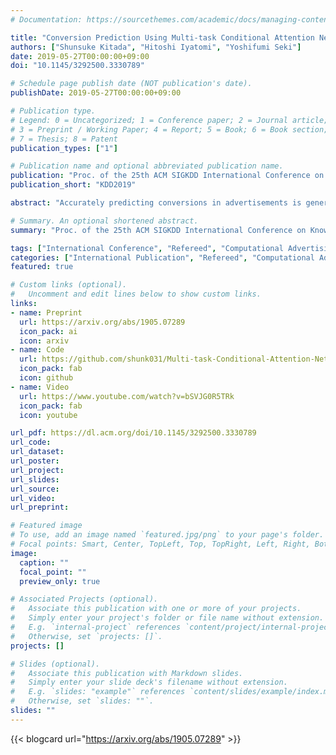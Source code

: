 ```yaml
---
# Documentation: https://sourcethemes.com/academic/docs/managing-content/

title: "Conversion Prediction Using Multi-task Conditional Attention Networks to Support the Creation of Effective Ad Creative"
authors: ["Shunsuke Kitada", "Hitoshi Iyatomi", "Yoshifumi Seki"]
date: 2019-05-27T00:00:00+09:00
doi: "10.1145/3292500.3330789"

# Schedule page publish date (NOT publication's date).
publishDate: 2019-05-27T00:00:00+09:00

# Publication type.
# Legend: 0 = Uncategorized; 1 = Conference paper; 2 = Journal article;
# 3 = Preprint / Working Paper; 4 = Report; 5 = Book; 6 = Book section;
# 7 = Thesis; 8 = Patent
publication_types: ["1"]

# Publication name and optional abbreviated publication name.
publication: "Proc. of the 25th ACM SIGKDD International Conference on Knowledge Discovery & Data Mining. 2019."
publication_short: "KDD2019"

abstract: "Accurately predicting conversions in advertisements is generally a challenging task, because such conversions do not occur frequently. In this paper, we propose a new framework to support creating high-performing ad creatives, including the accurate prediction of ad creative text conversions before delivering to the consumer. The proposed framework includes three key ideas: multi-task learning, conditional attention, and attention highlighting. Multi-task learning is an idea for improving the prediction accuracy of conversion, which predicts clicks and conversions simultaneously, to solve the difficulty of data imbalance. Furthermore, conditional attention focuses attention of each ad creative with the consideration of its genre and target gender, thus improving conversion prediction accuracy. Attention highlighting visualizes important words and/or phrases based on conditional attention. We evaluated the proposed framework with actual delivery history data (14,000 creatives displayed more than a certain number of times from Gunosy Inc.), and confirmed that these ideas improve the prediction performance of conversions, and visualize noteworthy words according to the creatives' attributes."

# Summary. An optional shortened abstract.
summary: "Proc. of the 25th ACM SIGKDD International Conference on Knowledge Discovery & Data Mining. 2019. (**Acceptance Rate = 20%**; [1st place in Data Mining & Analysis at Google Scholar Metrics](https://scholar.google.com/citations?view_op=top_venues&hl=en&vq=eng_datamininganalysis))"

tags: ["International Conference", "Refereed", "Computational Advertising", "Gunosy Work"]
categories: ["International Publication", "Refereed", "Computational Advertising"]
featured: true

# Custom links (optional).
#   Uncomment and edit lines below to show custom links.
links:
- name: Preprint
  url: https://arxiv.org/abs/1905.07289
  icon_pack: ai
  icon: arxiv
- name: Code
  url: https://github.com/shunk031/Multi-task-Conditional-Attention-Networks
  icon_pack: fab
  icon: github
- name: Video
  url: https://www.youtube.com/watch?v=bSVJG0R5TRk
  icon_pack: fab
  icon: youtube

url_pdf: https://dl.acm.org/doi/10.1145/3292500.3330789
url_code:
url_dataset:
url_poster:
url_project:
url_slides:
url_source:
url_video:
url_preprint:

# Featured image
# To use, add an image named `featured.jpg/png` to your page's folder.
# Focal points: Smart, Center, TopLeft, Top, TopRight, Left, Right, BottomLeft, Bottom, BottomRight.
image:
  caption: ""
  focal_point: ""
  preview_only: true

# Associated Projects (optional).
#   Associate this publication with one or more of your projects.
#   Simply enter your project's folder or file name without extension.
#   E.g. `internal-project` references `content/project/internal-project/index.md`.
#   Otherwise, set `projects: []`.
projects: []

# Slides (optional).
#   Associate this publication with Markdown slides.
#   Simply enter your slide deck's filename without extension.
#   E.g. `slides: "example"` references `content/slides/example/index.md`.
#   Otherwise, set `slides: ""`.
slides: ""
---
```


{{< blogcard url="https://arxiv.org/abs/1905.07289" >}}
